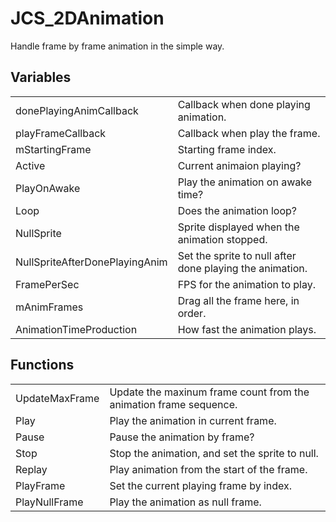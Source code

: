 # JCS_2DAnimation

Handle frame by frame animation in the simple way.

## Variables

<table>
<tr>
<td>donePlayingAnimCallback</td>
<td>Callback when done playing animation.</td>
</tr>

<tr>
<td>playFrameCallback</td>
<td>Callback when play the frame.</td>
</tr>

<tr>
<td>mStartingFrame</td>
<td>Starting frame index.</td>
</tr>

<tr>
<td>Active</td>
<td>Current animaion playing?</td>
</tr>

<tr>
<td>PlayOnAwake</td>
<td>Play the animation on awake time?</td>
</tr>

<tr>
<td>Loop</td>
<td>Does the animation loop?</td>
</tr>

<tr>
<td>NullSprite</td>
<td>Sprite displayed when the animation stopped.</td>
</tr>

<tr>
<td>NullSpriteAfterDonePlayingAnim</td>
<td>Set the sprite to null after done playing the animation.</td>
</tr>

<tr>
<td>FramePerSec</td>
<td>FPS for the animation to play.</td>
</tr>

<tr>
<td>mAnimFrames</td>
<td>Drag all the frame here, in order.</td>
</tr>

<tr>
<td>AnimationTimeProduction</td>
<td>How fast the animation plays.</td>
</tr>
</table>

## Functions

<table>
<tr>
<td>UpdateMaxFrame</td>
<td>Update the maxinum frame count from the animation frame sequence.</td>
</tr>

<tr>
<td>Play</td>
<td>Play the animation in current frame.</td>
</tr>

<tr>
<td>Pause</td>
<td>Pause the animation by frame?</td>
</tr>

<tr>
<td>Stop</td>
<td>Stop the animation, and set the sprite to null.</td>
</tr>

<tr>
<td>Replay</td>
<td>Play animation from the start of the frame.</td>
</tr>

<tr>
<td>PlayFrame</td>
<td>Set the current playing frame by index.</td>
</tr>

<tr>
<td>PlayNullFrame</td>
<td>Play the animation as null frame.</td>
</tr>
</table>
